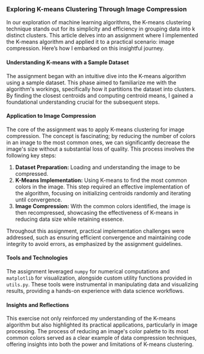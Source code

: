 ### Exploring K-means Clustering Through Image Compression

In our exploration of machine learning algorithms, the K-means clustering technique stands out for its simplicity and efficiency in grouping data into k distinct clusters. This article delves into an assignment where I implemented the K-means algorithm and applied it to a practical scenario: image compression. Here’s how I embarked on this insightful journey.

#### Understanding K-means with a Sample Dataset

The assignment began with an intuitive dive into the K-means algorithm using a sample dataset. This phase aimed to familiarize me with the algorithm's workings, specifically how it partitions the dataset into clusters. By finding the closest centroids and computing centroid means, I gained a foundational understanding crucial for the subsequent steps.

#### Application to Image Compression

The core of the assignment was to apply K-means clustering for image compression. The concept is fascinating; by reducing the number of colors in an image to the most common ones, we can significantly decrease the image's size without a substantial loss of quality. This process involves the following key steps:

1. **Dataset Preparation:** Loading and understanding the image to be compressed.
2. **K-Means Implementation:** Using K-means to find the most common colors in the image. This step required an effective implementation of the algorithm, focusing on initializing centroids randomly and iterating until convergence.
3. **Image Compression:** With the common colors identified, the image is then recompressed, showcasing the effectiveness of K-means in reducing data size while retaining essence.

Throughout this assignment, practical implementation challenges were addressed, such as ensuring efficient convergence and maintaining code integrity to avoid errors, as emphasized by the assignment guidelines.

#### Tools and Technologies

The assignment leveraged `numpy` for numerical computations and `matplotlib` for visualization, alongside custom utility functions provided in `utils.py`. These tools were instrumental in manipulating data and visualizing results, providing a hands-on experience with data science workflows.

#### Insights and Reflections

This exercise not only reinforced my understanding of the K-means algorithm but also highlighted its practical applications, particularly in image processing. The process of reducing an image's color palette to its most common colors served as a clear example of data compression techniques, offering insights into both the power and limitations of K-means clustering.
